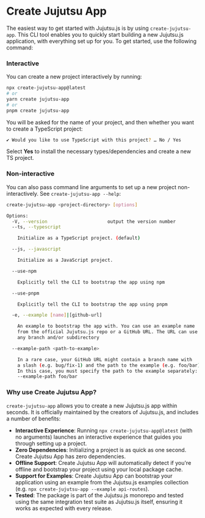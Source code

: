# Create Jujutsu App

The easiest way to get started with Jujutsu.js is by using `create-jujutsu-app`. This CLI tool enables you to quickly start building a new Jujutsu.js application, with everything set up for you. To get started, use the following command:

### Interactive

You can create a new project interactively by running:

```bash
npx create-jujutsu-app@latest
# or
yarn create jujutsu-app
# or
pnpm create jujutsu-app
```

You will be asked for the name of your project, and then whether you want to
create a TypeScript project:

```bash
✔ Would you like to use TypeScript with this project? … No / Yes
```

Select **Yes** to install the necessary types/dependencies and create a new TS project.

### Non-interactive

You can also pass command line arguments to set up a new project
non-interactively. See `create-jujutsu-app --help`:

```bash
create-jujutsu-app <project-directory> [options]

Options:
  -V, --version                      output the version number
  --ts, --typescript

    Initialize as a TypeScript project. (default)

  --js, --javascript

    Initialize as a JavaScript project.

  --use-npm

    Explicitly tell the CLI to bootstrap the app using npm

  --use-pnpm

    Explicitly tell the CLI to bootstrap the app using pnpm

  -e, --example [name]|[github-url]

    An example to bootstrap the app with. You can use an example name
    from the official Jujutsu.js repo or a GitHub URL. The URL can use
    any branch and/or subdirectory

  --example-path <path-to-example>

    In a rare case, your GitHub URL might contain a branch name with
    a slash (e.g. bug/fix-1) and the path to the example (e.g. foo/bar).
    In this case, you must specify the path to the example separately:
    --example-path foo/bar
```

### Why use Create Jujutsu App?

`create-jujutsu-app` allows you to create a new Jujutsu.js app within seconds. It is officially maintained by the creators of Jujutsu.js, and includes a number of benefits:

- **Interactive Experience**: Running `npx create-jujutsu-app@latest` (with no arguments) launches an interactive experience that guides you through setting up a project.
- **Zero Dependencies**: Initializing a project is as quick as one second. Create Jujutsu App has zero dependencies.
- **Offline Support**: Create Jujutsu App will automatically detect if you're offline and bootstrap your project using your local package cache.
- **Support for Examples**: Create Jujutsu App can bootstrap your application using an example from the Jujutsu.js examples collection (e.g. `npx create-jujutsu-app --example api-routes`).
- **Tested**: The package is part of the Jujutsu.js monorepo and tested using the same integration test suite as Jujutsu.js itself, ensuring it works as expected with every release.
